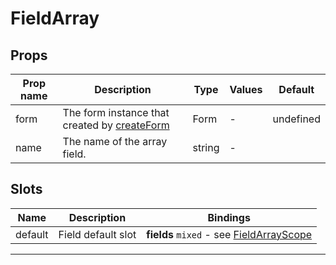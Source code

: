# FieldArray

## Props

| Prop name | Description                                                         | Type   | Values | Default   |
| --------- | ------------------------------------------------------------------- | ------ | ------ | --------- |
| form      | The form instance that created by [createForm](../apis/#createform) | Form   | -      | undefined |
| name      | The name of the array field.                                        | string | -      |           |

## Slots

| Name    | Description        | Bindings                                                             |
| ------- | ------------------ | -------------------------------------------------------------------- |
| default | Field default slot | **fields** `mixed` - see [FieldArrayScope](../apis/#fieldarrayscope) |

---
